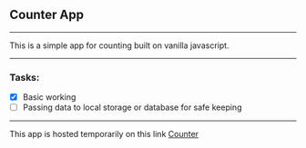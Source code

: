 ## Counter App
___
This is a simple app for counting built on vanilla javascript.
___
### Tasks:
* [x] Basic working
* [ ] Passing data to local storage or database for safe keeping
___
This app is hosted temporarily on this link
[Counter](https://chipper-cranachan-6c74fa.netlify.app/)